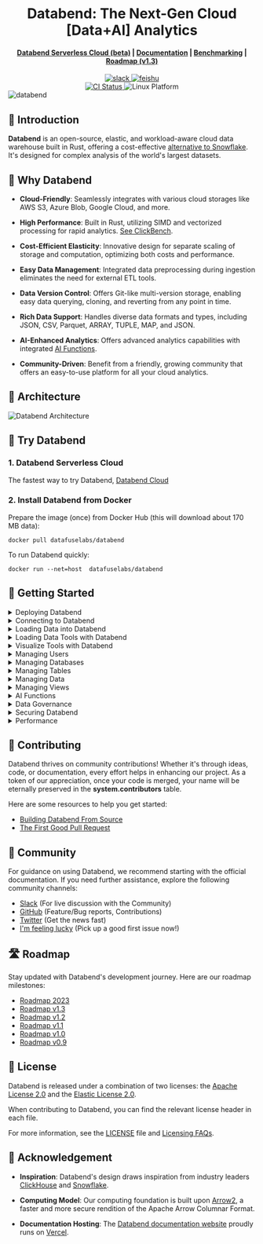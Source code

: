 <h1 align="center">Databend: The Next-Gen Cloud [Data+AI] Analytics</h1>

<div align="center">

<h4 align="center">
  <a href="https://docs.databend.com/doc/cloud">Databend Serverless Cloud (beta)</a>  |
  <a href="https://docs.databend.com/doc">Documentation</a>  |
  <a href="https://benchmark.clickhouse.com/">Benchmarking</a>  |
  <a href="https://github.com/datafuselabs/databend/issues/11868">Roadmap (v1.3)</a>

</h4>

<div>
<a href="https://link.databend.rs/join-slack">
<img src="https://img.shields.io/badge/slack-databend-0abd59?logo=slack" alt="slack" />
</a>

<a href="https://link.databend.rs/join-feishu">
<img src="https://img.shields.io/badge/feishu-databend-0abd59" alt="feishu" />
</a>

<br>

<a href="https://github.com/datafuselabs/databend/actions/workflows/release.yml">
<img src="https://img.shields.io/github/actions/workflow/status/datafuselabs/databend/release.yml?branch=main" alt="CI Status" />
</a>

<img src="https://img.shields.io/badge/Platform-Linux%2C%20macOS%2C%20ARM-green.svg?style=flat" alt="Linux Platform" />

</div>
</div>

<img src="https://github.com/datafuselabs/databend/assets/172204/9997d8bc-6462-4dbd-90e3-527cf50a709c" alt="databend" />

## 🐋 Introduction

**Databend** is an open-source, elastic, and workload-aware cloud data warehouse built in Rust, offering a cost-effective [alternative to Snowflake](https://github.com/datafuselabs/databend/issues/13059). It's designed for complex analysis of the world's largest datasets.

## 🚀 Why Databend

- **Cloud-Friendly**: Seamlessly integrates with various cloud storages like AWS S3, Azure Blob, Google Cloud, and more.

- **High Performance**: Built in Rust, utilizing SIMD and vectorized processing for rapid analytics. [See ClickBench](https://databend.com/blog/clickbench-databend-top).

- **Cost-Efficient Elasticity**: Innovative design for separate scaling of storage and computation, optimizing both costs and performance.

- **Easy Data Management**: Integrated data preprocessing during ingestion eliminates the need for external ETL tools.

- **Data Version Control**: Offers Git-like multi-version storage, enabling easy data querying, cloning, and reverting from any point in time.

- **Rich Data Support**: Handles diverse data formats and types, including JSON, CSV, Parquet, ARRAY, TUPLE, MAP, and JSON.

- **AI-Enhanced Analytics**: Offers advanced analytics capabilities with integrated [AI Functions](https://docs.databend.com/doc/sql-functions/ai-functions/).

- **Community-Driven**: Benefit from a friendly, growing community that offers an easy-to-use platform for all your cloud analytics.

## 📐 Architecture

![Databend Architecture](https://github.com/datafuselabs/databend/assets/172204/68b1adc6-0ec1-41d4-9e1d-37b80ce0e5ef)

## 🚀 Try Databend

### 1. Databend Serverless Cloud

The fastest way to try Databend, [Databend Cloud](https://databend.com)

### 2. Install Databend from Docker

Prepare the image (once) from Docker Hub (this will download about 170 MB data):

```shell
docker pull datafuselabs/databend
```

To run Databend quickly:
```shell
docker run --net=host  datafuselabs/databend
```

## 🚀 Getting Started

<details>
<summary>Deploying Databend</summary>

- [Understanding Deployment Modes](https://docs.databend.com/doc/deploy/understanding-deployment-modes)
- [Deploying a Standalone Databend](https://docs.databend.com/doc/deploy/deploying-databend)
- [Expanding a Standalone Databend](https://docs.databend.com/doc/deploy/expanding-to-a-databend-cluster)
- [Databend Cloud (Beta)](https://docs.databend.com/cloud)
</details>

<details>
<summary>Connecting to Databend</summary>

- [Connecting to Databend with BendSQL](https://docs.databend.com/doc/sql-clients/bendsql)
- [Connecting to Databend with JDBC](https://docs.databend.com/doc/sql-clients/jdbc)
- [Connecting to Databend with MySQL-Compatible Clients](https://docs.databend.com/doc/sql-clients/mysql)

</details>

<details>
<summary>Loading Data into Databend</summary>

- [How to Load Data from Local File](https://docs.databend.com/doc/load-data/load/local)
- [How to Load Data from Bucket](https://docs.databend.com/doc/load-data/load/s3)
- [How to Load Data from Stage](https://docs.databend.com/doc/load-data/load/stage)
- [How to Load Data from Remote Files](https://docs.databend.com/doc/load-data/load/http)
- [Querying Data in Staged Files](https://docs.databend.com/doc/load-data/transform/querying-stage)
- [Transforming Data During a Load](https://docs.databend.com/doc/load-data/transform/data-load-transform)
- [How to Unload Data from Databend](https://docs.databend.com/doc/load-data/unload)

</details>

<details>
<summary>Loading Data Tools with Databend</summary>

- [Apache Kafka](https://docs.databend.com/doc/load-data/load-db/kafka)
- [Airbyte](https://docs.databend.com/doc/load-data/load-db/airbyte)
- [dbt](https://docs.databend.com/doc/load-data/load-db/dbt)
- [Debezium](https://docs.databend.com/doc/load-data/load-db/debezium)
- [Apache Flink CDC](https://docs.databend.com/doc/load-data/load-db/flink-cdc)
- [DataDog Vector](https://docs.databend.com/doc/load-data/load-db/vector)
- [Addax](https://docs.databend.com/doc/load-data/load-db/addax)
- [DataX](https://docs.databend.com/doc/load-data/load-db/datax)

</details>

<details>
<summary>Visualize Tools with Databend</summary>

- [Metabase](https://docs.databend.com/doc/visualize/metabase)
- [Tableau](https://docs.databend.com/doc/visualize/tableau)
- [Grafana](https://docs.databend.com/doc/visualize/grafana)
- [Jupyter Notebook](https://docs.databend.com/doc/visualize/jupyter)
- [Deepnote](https://docs.databend.com/doc/visualize/deepnote)
- [MindsDB](https://docs.databend.com/doc/visualize/mindsdb)
- [Redash](https://docs.databend.com/doc/visualize/redash)

</details>

<details>
<summary>Managing Users</summary>

- [How to Create a User](https://docs.databend.com/doc/sql-commands/ddl/user/user-create-user)
- [How to Grant Privileges to a User](https://docs.databend.com/doc/sql-commands/ddl/user/grant-privileges)
- [How to Revoke Privileges from a User](https://docs.databend.com/doc/sql-commands/ddl/user/revoke-privileges)
- [How to Create a Role](https://docs.databend.com/doc/sql-commands/ddl/user/user-create-role)
- [How to Grant Privileges to a Role](https://docs.databend.com/doc/sql-commands/ddl/user/grant-privileges)
- [How to Grant Role to a User](https://docs.databend.com/doc/sql-commands/ddl/user/grant-role)
- [How to Revoke the Role of a User](https://docs.databend.com/doc/sql-commands/ddl/user/revoke-role)
</details>

<details>
<summary>Managing Databases</summary>

- [How to Create a Database](https://docs.databend.com/doc/sql-commands/ddl/database/ddl-create-database)
- [How to Drop a Database](https://docs.databend.com/doc/sql-commands/ddl/database/ddl-drop-database)
</details>

<details>
<summary>Managing Tables</summary>

- [How to Create a Table](https://docs.databend.com/doc/sql-commands/ddl/table/ddl-create-table)
- [How to Drop a Table](https://docs.databend.com/doc/sql-commands/ddl/table/ddl-drop-table)
- [How to Rename a Table](https://docs.databend.com/doc/sql-commands/ddl/table/ddl-rename-table)
- [How to Truncate a Table](https://docs.databend.com/doc/sql-commands/ddl/table/ddl-truncate-table)
- [How to Flash Back a Table](https://docs.databend.com/doc/sql-commands/ddl/table/flashback-table)
- [How to Add/Drop Table Column](https://docs.databend.com/doc/sql-commands/ddl/table/alter-table-column)
</details>

<details>
<summary>Managing Data</summary>

- [COPY](https://docs.databend.com/doc/sql-commands/dml/dml-copy-into-table)
- [INSERT](https://docs.databend.com/doc/sql-commands/dml/dml-insert)
- [DELETE](https://docs.databend.com/doc/sql-commands/dml/dml-delete-from)
- [UPDATE](https://docs.databend.com/doc/sql-commands/dml/dml-update)
- [REPLACE](https://docs.databend.com/doc/sql-commands/dml/dml-replace)
</details>

<details>
<summary>Managing Views</summary>

- [How to Create a View](https://docs.databend.com/doc/sql-commands/ddl/view/ddl-create-view)
- [How to Drop a View](https://docs.databend.com/doc/sql-commands/ddl/view/ddl-drop-view)
- [How to Alter a View](https://docs.databend.com/doc/sql-commands/ddl/view/ddl-alter-view)
</details>

<details>
<summary>AI Functions</summary>

- [Generating SQL with AI](https://docs.databend.com/doc/sql-functions/ai-functions/ai-to-sql)
- [Creating Embedding Vectors](https://docs.databend.com/doc/sql-functions/ai-functions/ai-embedding-vector)
- [Computing Text Similarities](https://docs.databend.com/doc/sql-functions/ai-functions/ai-cosine-distance)
- [Text Completion with AI](https://docs.databend.com/doc/sql-functions/ai-functions/ai-text-completion)
</details>

<details>
<summary>Data Governance</summary>

- [How to Create Data Masking Policy](https://docs.databend.com/doc/sql-commands/ddl/mask-policy/create-mask-policy)
- [How to Drop Data Masking Policy](https://docs.databend.com/doc/sql-commands/ddl/mask-policy/drop-mask-policy)

</details>

<details>
<summary>Securing Databend</summary>

- [How to Create Network Policy](https://docs.databend.com/doc/sql-commands/ddl/network-policy/ddl-create-policy)
- [How to Drop Network Policy](https://docs.databend.com/doc/sql-commands/ddl/network-policy/ddl-drop-policy)
- [How to Alter Network Policy](https://docs.databend.com/doc/sql-commands/ddl/network-policy/ddl-alter-policy)

</details>

<details>
<summary>Performance</summary>
  
- [Review Clickbench](https://databend.com/blog/clickbench-databend-top)
- [How to Benchmark Databend using TPC-H](https://databend.com/blog/2022/08/08/benchmark-tpc-h)
  
</details>


## 🤝 Contributing

Databend thrives on community contributions! Whether it's through ideas, code, or documentation, every effort helps in enhancing our project. As a token of our appreciation, once your code is merged, your name will be eternally preserved in the **system.contributors** table.

Here are some resources to help you get started:

- [Building Databend From Source](https://docs.databend.com/doc/contributing/building-from-source)
- [The First Good Pull Request](https://docs.databend.com/doc/contributing/good-pr)


## 👥 Community

For guidance on using Databend, we recommend starting with the official documentation. If you need further assistance, explore the following community channels:

- [Slack](https://link.databend.rs/join-slack) (For live discussion with the Community)
- [GitHub](https://github.com/datafuselabs/databend) (Feature/Bug reports, Contributions)
- [Twitter](https://twitter.com/DatabendLabs) (Get the news fast)
- [I'm feeling lucky](https://link.databend.rs/i-m-feeling-lucky) (Pick up a good first issue now!)


## 🛣️ Roadmap

Stay updated with Databend's development journey. Here are our roadmap milestones:

- [Roadmap 2023](https://github.com/datafuselabs/databend/issues/9448)
- [Roadmap v1.3](https://github.com/datafuselabs/databend/issues/11868)
- [Roadmap v1.2](https://github.com/datafuselabs/databend/issues/11073)
- [Roadmap v1.1](https://github.com/datafuselabs/databend/issues/10334)
- [Roadmap v1.0](https://github.com/datafuselabs/databend/issues/9604)
- [Roadmap v0.9](https://github.com/datafuselabs/databend/issues/7052)


## 📜 License

Databend is released under a combination of two licenses: the [Apache License 2.0](licenses/Apache-2.0.txt) and the [Elastic License 2.0](licenses/Elastic.txt).

When contributing to Databend, you can find the relevant license header in each file.

For more information, see the [LICENSE](LICENSE) file and [Licensing FAQs](https://docs.databend.com/doc/enterprise/license).


## 🙏 Acknowledgement

- **Inspiration**: Databend's design draws inspiration from industry leaders [ClickHouse](https://github.com/clickhouse/clickhouse) and [Snowflake](https://docs.snowflake.com/en/user-guide/intro-key-concepts.html#snowflake-architecture).

- **Computing Model**: Our computing foundation is built upon [Arrow2](https://github.com/jorgecarleitao/arrow2), a faster and more secure rendition of the Apache Arrow Columnar Format.

- **Documentation Hosting**: The [Databend documentation website](https://docs.databend.com) proudly runs on [Vercel](https://vercel.com/?utm_source=databend&utm_campaign=oss).
